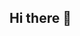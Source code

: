 ## Hi there 👋

<!--
**Yousef-Awadallah/Yousef-Awadallah** is a ✨ _special_ ✨ repository because its `README.md` (this file) appears on your GitHub profile.

Here are some ideas to get you started:

- 🔭 I’m currently studying at the University of Waterloo
- 🌱 I’m currently learning ...
- 👯 I’m looking to collaborate on ...
- 🤔 I’m looking for help with ...
- 💬 Ask me about ...
- 📫 How to reach me: y3awadal@uwaterloo.ca
- 😄 Pronouns: ...
- ⚡ Fun fact: ...
-->
